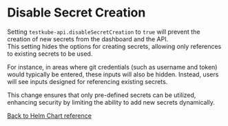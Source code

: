 # Disable Secret Creation

Setting `testkube-api.disableSecretCreation` to `true` will prevent the creation of new secrets from the dashboard and the API.  
This setting hides the options for creating secrets, allowing only references to existing secrets to be used.

For instance, in areas where git credentials (such as username and token) would typically be entered, these inputs will also be hidden. 
Instead, users will see inputs designed for referencing existing secrets.

This change ensures that only pre-defined secrets can be utilized, enhancing security by limiting the ability to add new secrets dynamically.

[Back to Helm Chart reference](/articles/install/install-with-helm)
